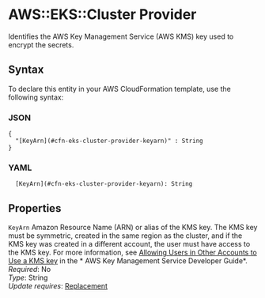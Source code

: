 # AWS::EKS::Cluster Provider<a name="aws-properties-eks-cluster-provider"></a>

Identifies the AWS Key Management Service \(AWS KMS\) key used to encrypt the secrets\.

## Syntax<a name="aws-properties-eks-cluster-provider-syntax"></a>

To declare this entity in your AWS CloudFormation template, use the following syntax:

### JSON<a name="aws-properties-eks-cluster-provider-syntax.json"></a>

```
{
  "[KeyArn](#cfn-eks-cluster-provider-keyarn)" : String
}
```

### YAML<a name="aws-properties-eks-cluster-provider-syntax.yaml"></a>

```
  [KeyArn](#cfn-eks-cluster-provider-keyarn): String
```

## Properties<a name="aws-properties-eks-cluster-provider-properties"></a>

`KeyArn`  <a name="cfn-eks-cluster-provider-keyarn"></a>
Amazon Resource Name \(ARN\) or alias of the KMS key\. The KMS key must be symmetric, created in the same region as the cluster, and if the KMS key was created in a different account, the user must have access to the KMS key\. For more information, see [Allowing Users in Other Accounts to Use a KMS key](https://docs.aws.amazon.com/kms/latest/developerguide/key-policy-modifying-external-accounts.html) in the * AWS Key Management Service Developer Guide*\.  
*Required*: No  
*Type*: String  
*Update requires*: [Replacement](https://docs.aws.amazon.com/AWSCloudFormation/latest/UserGuide/using-cfn-updating-stacks-update-behaviors.html#update-replacement)
